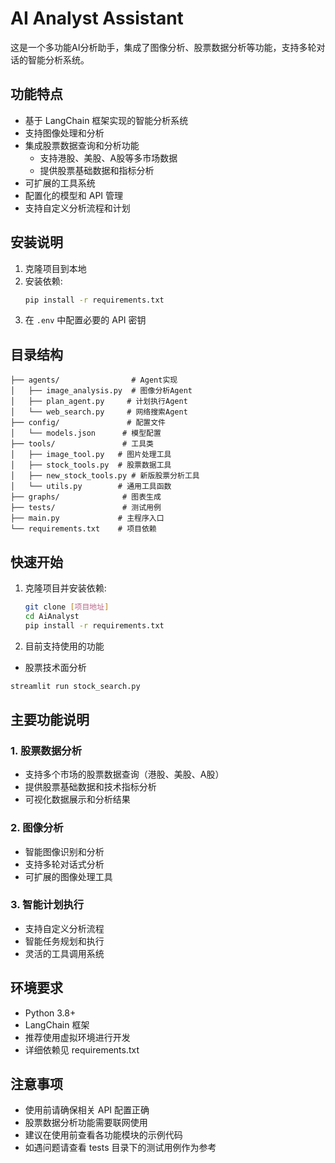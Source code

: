 # AI Analyst Assistant

这是一个多功能AI分析助手，集成了图像分析、股票数据分析等功能，支持多轮对话的智能分析系统。

## 功能特点

- 基于 LangChain 框架实现的智能分析系统
- 支持图像处理和分析
- 集成股票数据查询和分析功能
  - 支持港股、美股、A股等多市场数据
  - 提供股票基础数据和指标分析
- 可扩展的工具系统
- 配置化的模型和 API 管理
- 支持自定义分析流程和计划

## 安装说明

1. 克隆项目到本地
2. 安装依赖:
   ```bash
   pip install -r requirements.txt
   ```
3. 在 `.env` 中配置必要的 API 密钥

## 目录结构

```
├── agents/                # Agent实现
│   ├── image_analysis.py  # 图像分析Agent
│   ├── plan_agent.py     # 计划执行Agent
│   └── web_search.py     # 网络搜索Agent
├── config/               # 配置文件
│   └── models.json      # 模型配置
├── tools/               # 工具类
│   ├── image_tool.py   # 图片处理工具
│   ├── stock_tools.py  # 股票数据工具
│   ├── new_stock_tools.py # 新版股票分析工具
│   └── utils.py        # 通用工具函数
├── graphs/              # 图表生成
├── tests/               # 测试用例
├── main.py             # 主程序入口
└── requirements.txt    # 项目依赖
```

## 快速开始

1. 克隆项目并安装依赖:
   ```bash
   git clone [项目地址]
   cd AiAnalyst
   pip install -r requirements.txt
   ```

2. 目前支持使用的功能
- 股票技术面分析
```bash
streamlit run stock_search.py
```

## 主要功能说明

### 1. 股票数据分析
- 支持多个市场的股票数据查询（港股、美股、A股）
- 提供股票基础数据和技术指标分析
- 可视化数据展示和分析结果

### 2. 图像分析
- 智能图像识别和分析
- 支持多轮对话式分析
- 可扩展的图像处理工具

### 3. 智能计划执行
- 支持自定义分析流程
- 智能任务规划和执行
- 灵活的工具调用系统

## 环境要求

- Python 3.8+
- LangChain 框架
- 推荐使用虚拟环境进行开发
- 详细依赖见 requirements.txt

## 注意事项

- 使用前请确保相关 API 配置正确
- 股票数据分析功能需要联网使用
- 建议在使用前查看各功能模块的示例代码
- 如遇问题请查看 tests 目录下的测试用例作为参考
